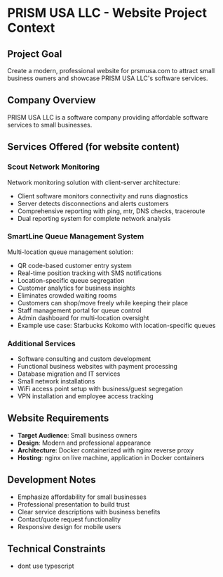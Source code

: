 # PRISM USA LLC - Website Project Context

## Project Goal
Create a modern, professional website for prsmusa.com to attract small business owners and showcase PRISM USA LLC's software services.

## Company Overview
PRISM USA LLC is a software company providing affordable software services to small businesses.

## Services Offered (for website content)

### Scout Network Monitoring
Network monitoring solution with client-server architecture:
- Client software monitors connectivity and runs diagnostics
- Server detects disconnections and alerts customers
- Comprehensive reporting with ping, mtr, DNS checks, traceroute
- Dual reporting system for complete network analysis

### SmartLine Queue Management System
Multi-location queue management solution:
- QR code-based customer entry system
- Real-time position tracking with SMS notifications
- Location-specific queue segregation
- Customer analytics for business insights
- Eliminates crowded waiting rooms
- Customers can shop/move freely while keeping their place
- Staff management portal for queue control
- Admin dashboard for multi-location oversight
- Example use case: Starbucks Kokomo with location-specific queues

### Additional Services
- Software consulting and custom development
- Functional business websites with payment processing
- Database migration and IT services
- Small network installations
- WiFi access point setup with business/guest segregation
- VPN installation and employee access tracking

## Website Requirements
- **Target Audience**: Small business owners
- **Design**: Modern and professional appearance
- **Architecture**: Docker containerized with nginx reverse proxy
- **Hosting**: nginx on live machine, application in Docker containers

## Development Notes
- Emphasize affordability for small businesses
- Professional presentation to build trust
- Clear service descriptions with business benefits
- Contact/quote request functionality
- Responsive design for mobile users

## Technical Constraints
- dont use typescript